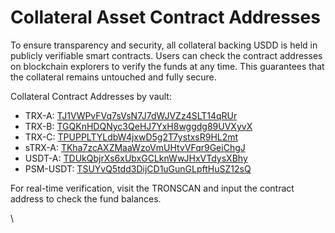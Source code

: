 # Collateral Asset Contract Addresses

To ensure transparency and security, all collateral backing USDD is held in publicly verifiable smart contracts. Users can check the contract addresses on blockchain explorers to verify the funds at any time. This guarantees that the collateral remains untouched and fully secure.

Collateral Contract Addresses by vault:

* TRX-A: [TJ1VWPvFVq7sVsN7J7dWJVZz4SLT14qRUr](https://tronscan.org/#/contract/TJ1VWPvFVq7sVsN7J7dWJVZz4SLT14qRUr)
* TRX-B: [TGQKnHDQNyc3QeHJ7YxH8wggdg89UVXyvX](https://tronscan.org/#/contract/TGQKnHDQNyc3QeHJ7YxH8wggdg89UVXyvX)
* TRX-C: [TPUPPLTYLdbW4jxwD5g2T7ystxsR9HL2mt](https://tronscan.org/#/contract/TPUPPLTYLdbW4jxwD5g2T7ystxsR9HL2mt)
* sTRX-A: [TKha7zcAXZMaaWzoVmUHtvVFqr9GeiChgJ](https://tronscan.org/#/contract/TKha7zcAXZMaaWzoVmUHtvVFqr9GeiChgJ)
* USDT-A: [TDUkQbjrXs6xUbxGCLknWwJHxVTdysXBhy](https://tronscan.org/#/contract/TDUkQbjrXs6xUbxGCLknWwJHxVTdysXBhy)
* PSM-USDT:  [TSUYvQ5tdd3DijCD1uGunGLpftHuSZ12sQ](https://tronscan.org/#/contract/TSUYvQ5tdd3DijCD1uGunGLpftHuSZ12sQ)

For real-time verification, visit the TRONSCAN and input the contract address to check the fund balances.

\
